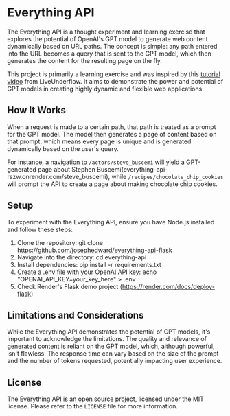 # Everything API

The Everything API is a thought experiment and learning exercise that explores the potential of OpenAI's GPT model to generate web content dynamically based on URL paths. The concept is simple: any path entered into the URL becomes a query that is sent to the GPT model, which then generates the content for the resulting page on the fly.

This project is primarily a learning exercise and was inspired by this [tutorial video](https://www.youtube.com/watch?v=M2uH6HnodlM) from LiveUnderflow. It aims to demonstrate the power and potential of GPT models in creating highly dynamic and flexible web applications.


## How It Works

When a request is made to a certain path, that path is treated as a prompt for the GPT model. The model then generates a page of content based on that prompt, which means every page is unique and is generated dynamically based on the user's query.

For instance, a navigation to `/actors/steve_buscemi` will yield a GPT-generated page about Stephen Buscemi(everything-api-rszw.onrender.com/steve_buscemi), while `/recipes/chocolate_chip_cookies` will prompt the API to create a page about making chocolate chip cookies.

## Setup

To experiment with the Everything API, ensure you have Node.js installed and follow these steps:

1. Clone the repository: git clone https://github.com/josephedward/everything-api-flask
2. Navigate into the directory: cd everything-api
3. Install dependencies: pip install -r requirements.txt
4. Create a .env file with your OpenAI API key: echo "OPENAI_API_KEY=your_key_here" > .env
5. Check Render's Flask demo project (https://render.com/docs/deploy-flask)


## Limitations and Considerations

While the Everything API demonstrates the potential of GPT models, it's important to acknowledge the limitations. The quality and relevance of generated content is reliant on the GPT model, which, although powerful, isn't flawless. The response time can vary based on the size of the prompt and the number of tokens requested, potentially impacting user experience.


## License

The Everything API is an open source project, licensed under the MIT license. Please refer to the `LICENSE` file for more information.
